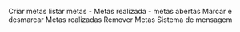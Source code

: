 Criar metas
listar metas
    - Metas realizada
    - metas abertas
Marcar e desmarcar Metas realizadas
Remover Metas
Sistema de mensagem
